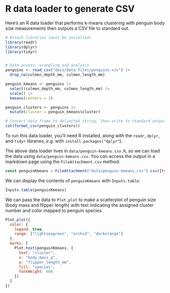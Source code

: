 # R data loader to generate CSV

Here’s an R data loader that performs k-means clustering with penguin body size measurements then outputs a CSV file to standard out.

```r
# Attach libraries (must be installed)
library(readr)
library(dplyr)
library(tidyr)


# Data access, wrangling and analysis
penguins <- read_csv("docs/data-files/penguins.csv") |>
  drop_na(culmen_depth_mm, culmen_length_mm)

penguin_kmeans <- penguins |>
  select(culmen_depth_mm, culmen_length_mm) |>
  scale() |>
  kmeans(centers = 3)

penguin_clusters <- penguins |>
  mutate(cluster = penguin_kmeans$cluster)

# Convert data frame to delimited string, then write to standard output
cat(format_csv(penguin_clusters))
```

<div class="note">

To run this data loader, you’ll need R installed, along with the `readr`, `dplyr`, and `tidyr` libraries, _e.g._ with `install.packages("dplyr"`).

</div>

The above data loader lives in `data/penguin-kmeans.csv.R`, so we can load the data using `data/penguin-kmeans.csv`. You can access the output in a markdown page using the `FileAttachment.csv` method:

```js echo
const penguinKmeans = FileAttachment("data/penguin-kmeans.csv").csv({typed: true});
```

We can display the contents of `penguinKmeans` with `Inputs.table`:

```js echo
Inputs.table(penguinKmeans)
```

We can pass the data to `Plot.plot` to make a scatterplot of penguin size (body mass and flipper length) with text indicating the assigned cluster number and color mapped to penguin species.

```js echo
Plot.plot({
  color: {
    legend: true,
    range: ["lightseagreen", "orchid", "darkorange"]
  },
  marks: [
    Plot.text(penguinKmeans, {
      text: "cluster",
      x: "body_mass_g",
      y: "flipper_length_mm",
      fill: "species",
      fontWeight: 600
    })
  ]
})
```
